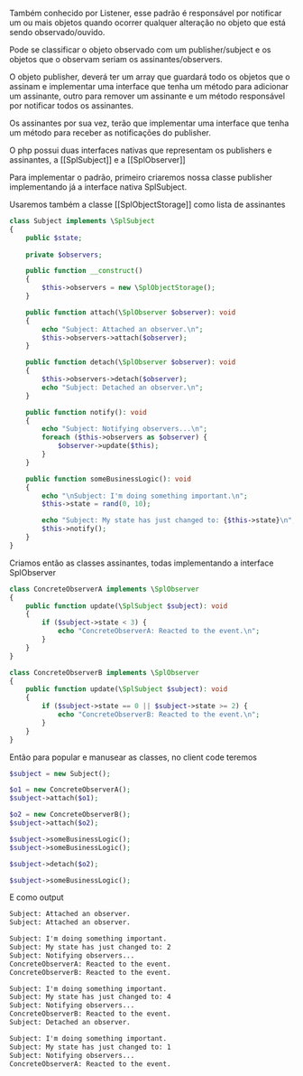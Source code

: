 Também conhecido por Listener, esse padrão é responsável por notificar um ou mais objetos quando ocorrer qualquer alteração no objeto que está sendo observado/ouvido.

Pode se classificar o objeto observado com um publisher/subject e os objetos que o observam seriam os assinantes/observers.

O objeto publisher, deverá ter um array que guardará todo os objetos que o assinam e implementar uma interface que tenha um método para adicionar um assinante, outro para remover um assinante e um método responsável por notificar todos os assinantes.

Os assinantes por sua vez, terão que implementar uma interface que tenha um método para receber as notificações do publisher.

O php possui duas interfaces nativas que representam os publishers e assinantes, a [[SplSubject]] e a [[SplObserver]]

Para implementar o padrão, primeiro criaremos nossa classe publisher implementando já a interface nativa SplSubject.

Usaremos também a classe [[SplObjectStorage]] como lista de assinantes

```php
class Subject implements \SplSubject
{
    public $state;
    
    private $observers;

    public function __construct()
    {
        $this->observers = new \SplObjectStorage();
    }

    public function attach(\SplObserver $observer): void
    {
        echo "Subject: Attached an observer.\n";
        $this->observers->attach($observer);
    }

    public function detach(\SplObserver $observer): void
    {
        $this->observers->detach($observer);
        echo "Subject: Detached an observer.\n";
    }

    public function notify(): void
    {
        echo "Subject: Notifying observers...\n";
        foreach ($this->observers as $observer) {
            $observer->update($this);
        }
    }

    public function someBusinessLogic(): void
    {
        echo "\nSubject: I'm doing something important.\n";
        $this->state = rand(0, 10);

        echo "Subject: My state has just changed to: {$this->state}\n";
        $this->notify();
    }
}
```


Criamos então as classes assinantes, todas implementando a interface SplObserver

```php
class ConcreteObserverA implements \SplObserver
{
    public function update(\SplSubject $subject): void
    {
        if ($subject->state < 3) {
            echo "ConcreteObserverA: Reacted to the event.\n";
        }
    }
}

class ConcreteObserverB implements \SplObserver
{
    public function update(\SplSubject $subject): void
    {
        if ($subject->state == 0 || $subject->state >= 2) {
            echo "ConcreteObserverB: Reacted to the event.\n";
        }
    }
}
```


Então para popular e manusear as classes, no client code teremos
```php
$subject = new Subject();

$o1 = new ConcreteObserverA();
$subject->attach($o1);

$o2 = new ConcreteObserverB();
$subject->attach($o2);

$subject->someBusinessLogic();
$subject->someBusinessLogic();

$subject->detach($o2);

$subject->someBusinessLogic();
```

E como output 
``` txt
Subject: Attached an observer.
Subject: Attached an observer.

Subject: I'm doing something important.
Subject: My state has just changed to: 2
Subject: Notifying observers...
ConcreteObserverA: Reacted to the event.
ConcreteObserverB: Reacted to the event.

Subject: I'm doing something important.
Subject: My state has just changed to: 4
Subject: Notifying observers...
ConcreteObserverB: Reacted to the event.
Subject: Detached an observer.

Subject: I'm doing something important.
Subject: My state has just changed to: 1
Subject: Notifying observers...
ConcreteObserverA: Reacted to the event.
```